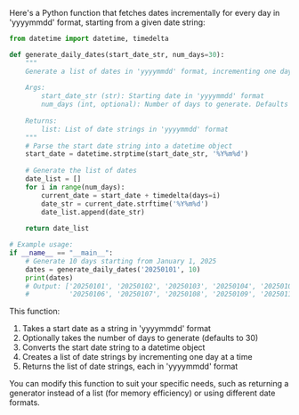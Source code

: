 Here's a Python function that fetches dates incrementally for every day in 'yyyymmdd' format, starting from a given date string:

```python
from datetime import datetime, timedelta

def generate_daily_dates(start_date_str, num_days=30):
    """
    Generate a list of dates in 'yyyymmdd' format, incrementing one day at a time.
    
    Args:
        start_date_str (str): Starting date in 'yyyymmdd' format
        num_days (int, optional): Number of days to generate. Defaults to 30.
        
    Returns:
        list: List of date strings in 'yyyymmdd' format
    """
    # Parse the start date string into a datetime object
    start_date = datetime.strptime(start_date_str, '%Y%m%d')
    
    # Generate the list of dates
    date_list = []
    for i in range(num_days):
        current_date = start_date + timedelta(days=i)
        date_str = current_date.strftime('%Y%m%d')
        date_list.append(date_str)
    
    return date_list

# Example usage:
if __name__ == "__main__":
    # Generate 10 days starting from January 1, 2025
    dates = generate_daily_dates('20250101', 10)
    print(dates)
    # Output: ['20250101', '20250102', '20250103', '20250104', '20250105', 
    #          '20250106', '20250107', '20250108', '20250109', '20250110']
```

This function:
1. Takes a start date as a string in 'yyyymmdd' format
2. Optionally takes the number of days to generate (defaults to 30)
3. Converts the start date string to a datetime object
4. Creates a list of date strings by incrementing one day at a time
5. Returns the list of date strings, each in 'yyyymmdd' format

You can modify this function to suit your specific needs, such as returning a generator instead of a list (for memory efficiency) or using different date formats.